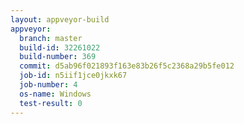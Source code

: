 ```yaml
---
layout: appveyor-build
appveyor:
  branch: master
  build-id: 32261022
  build-number: 369
  commit: d5ab96f021893f163e83b26f5c2368a29b5fe012
  job-id: n5iif1jce0jkxk67
  job-number: 4
  os-name: Windows
  test-result: 0
---
```

